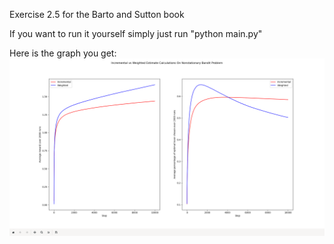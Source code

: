 Exercise 2.5 for the Barto and Sutton book

If you want to run it yourself simply just run "python main.py"

Here is the graph you get:
![Final graph after program is run](./finalGraph.png)
